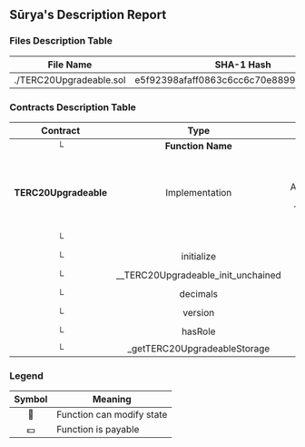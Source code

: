 ## Sūrya's Description Report

### Files Description Table


|  File Name  |  SHA-1 Hash  |
|-------------|--------------|
| ./TERC20Upgradeable.sol | e5f92398afaff0863c6cc6c70e8899d12892f799 |


### Contracts Description Table


|  Contract  |         Type        |       Bases      |                  |                 |
|:----------:|:-------------------:|:----------------:|:----------------:|:---------------:|
|     └      |  **Function Name**  |  **Visibility**  |  **Mutability**  |  **Modifiers**  |
||||||
| **TERC20Upgradeable** | Implementation | Initializable, ERC20Upgradeable, AccessControlUpgradeable, TERC20Share, TERC20UpgradeableBurn, TERC20UpgradeableMint |||
| └ | <Constructor> | Public ❗️ | 🛑  |NO❗️ |
| └ | initialize | Public ❗️ | 🛑  | initializer |
| └ | __TERC20Upgradeable_init_unchained | Internal 🔒 | 🛑  | onlyInitializing |
| └ | decimals | Public ❗️ |   |NO❗️ |
| └ | version | Public ❗️ |   |NO❗️ |
| └ | hasRole | Public ❗️ |   |NO❗️ |
| └ | _getTERC20UpgradeableStorage | Private 🔐 |   | |


### Legend

|  Symbol  |  Meaning  |
|:--------:|-----------|
|    🛑    | Function can modify state |
|    💵    | Function is payable |
